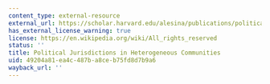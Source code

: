 ```yaml
---
content_type: external-resource
external_url: https://scholar.harvard.edu/alesina/publications/political-jurisdictions-heterogeneous-communities
has_external_license_warning: true
license: https://en.wikipedia.org/wiki/All_rights_reserved
status: ''
title: Political Jurisdictions in Heterogeneous Communities
uid: 49204a81-ea4c-487b-a8ce-b75fd8d7b9a6
wayback_url: ''
---
```

